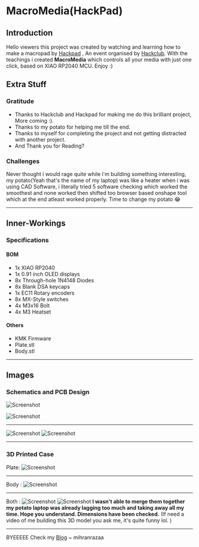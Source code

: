 # MacroMedia(HackPad)

## Introduction

Hello viewers this project was created by watching and learning how to make a macropad by [Hackpad](https://hackpad.hackclub.com/) , An event organised by [Hackclub](https://hackclub.com/). With the teachings i created **MacroMedia** which controls all your media with just one click, based on XIAO RP2040 MCU. Enjoy :)

## Extra Stuff

### Gratitude
- Thanks to Hackclub and Hackpad for making me do this brilliant project, More coming :).
- Thanks to my potato for helping me till the end.
- Thanks to myself for completing the project and not getting distracted with another project.
- And Thank you for Reading?

### Challenges
Never thought i would rage quite while i'm building something interesting, my potato(Yeah that's the name of my laptop) was like a heater when i was using CAD Software, i literally tried 5 software checking which worked the smoothest and none worked then shifted too browser based onshape tool which at the end atleast worked properly. Time to change my potato 😂


---
## Inner-Workings

### Specifications
####  BOM
- 1x XIAO RP2040
- 1x 0.91 inch OLED displays
- 8x Through-hole 1N4148 Diodes
- 8x Blank DSA keycaps
- 1x EC11 Rotary encoders
- 8x MX-Style switches
- 4x M3x16 Bolt
- 4x M3 Heatset

#### Others
- KMK Firmware
- Plate.stl
- Body.stl



---
## Images

### Schematics and PCB Design


![Screenshot](Assets/6213108242129732064.jpg)

![Screenshot](Assets/6213108242129732510.jpg)

---

![Screenshot](Assets/20250611093643.png)
![Screenshot](Assets/20250611093734.png)

---
### 3D Printed Case
Plate:
![Screenshot](Assets/20250611094447.png)

---

Body :
![Screenshot](Assets/20250611094849.png)

---

Both :
![Screenshot](Assets/20250611094938.png)
![Screenshot](Assets/20250611094954.png)
**I wasn't able to merge them together my potato laptop was already lagging too much and taking away all my time. Hope you understand. Dimensions have been checked.**
(If need a video of me building this 3D model you ask me, it's quite funny lol. )

---

BYEEEEE
Check my [Blog](https://mihranrazaa.pages.dev/) 
~ mihranrazaa
